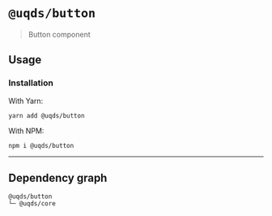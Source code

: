 # `@uqds/button`

> Button component

## Usage

### Installation

With Yarn:
```shell
yarn add @uqds/button
```

With NPM:
```shell
npm i @uqds/button
```

---

## Dependency graph

```shell
@uqds/button
└─ @uqds/core
```
